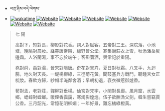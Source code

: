 - བཀྲ་ཤིས་བདེ་ལེགས་ 
- [![wakatime](https://wakatime.com/badge/user/5043ee4a-e361-4607-9d47-d557f2005d05.svg)](https://wakatime.com/@5043ee4a-e361-4607-9d47-d557f2005d05)	[![Website](https://img.shields.io/website?label=&up_color=orange&up_message=Tianchi&url=https%3A%2F%2Fshields.io)](https://tianchi.aliyun.com/home/science/scienceDetail?userId=1095279182618)	[![Website](https://img.shields.io/website?label=&up_color=blue&up_message=Kaggle&url=https%3A%2F%2Fshields.io)](https://www.kaggle.com/ivanxu/)	[![Website](https://img.shields.io/website?label=&up_color=gay&up_message=Yuque&url=https%3A%2F%2Fshields.io)](https://www.yuque.com/ivanaxu)	[![Website](https://img.shields.io/website?label=&up_color=brown&up_message=Leetcode&url=https%3A%2F%2Fshields.io)](https://leetcode.cn/u/ivanaxu)	[![Website](https://img.shields.io/website?label=&up_color=violet&up_message=AIstudio&url=https%3A%2F%2Fshields.io)](https://aistudio.baidu.com/aistudio/personalcenter/thirdview/979775)	[![Website](https://img.shields.io/website?label=&up_color=red&up_message=Gitee&url=https%3A%2F%2Fshields.io)](https://gitee.com/IvanaXu)	[![Website](https://img.shields.io/website?label=&up_color=yellow&up_message=Monkeytype&url=https%3A%2F%2Fshields.io)](https://monkeytype.com/profile/IvanaXu) 

> 七 陽
> 
> 高對下，短對長，柳影對花香。詞人對賦客，五帝對三王。深院落，小池塘，晚眺對晨妝。絳霄唐帝殿，綠野晉公堂。寒集謝莊衣上雪，秋添潘岳鬢邊霜。人浴蘭湯，事不忘於端午；客斟菊酒，興常記於重陽。
> 
> 堯對舜，禹對湯，晉宋對隋唐。奇花對異卉，夏日對秋霜。八叉手，九迴腸，地久對天長。一堤楊柳綠，三徑菊花黃。聞鼓塞兵方戰鬥，聽鍾宮女正梳妝。春飲方歸，紗帽半淹鄰舍酒；早朝初退，袞衣微惹御爐香。
> 
> 荀對孟，老對莊，嚲柳對垂楊。仙宮對梵宇，小閣對長廊。風月窟，水雲鄉，蟋蟀對螳螂。暖煙香靄靄，寒燭影煌煌。伍子欲酬漁父劍，韓生嘗竊賈公香。三月韶光，常憶花明柳媚；一年好景，難忘橘綠橙黃。
>
